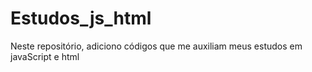 # Estudos_js_html
Neste repositório, adiciono códigos que me auxiliam meus estudos em javaScript e html

